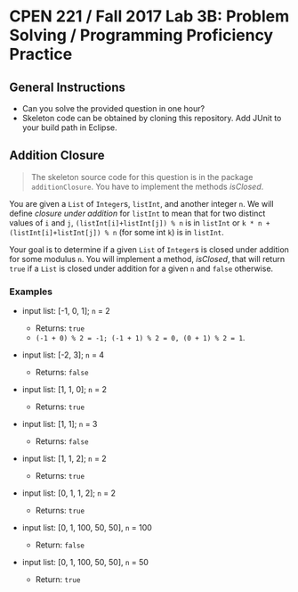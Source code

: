 CPEN 221 / Fall 2017
Lab 3B: Problem Solving / Programming Proficiency Practice
=========

## General Instructions

+ Can you solve the provided question in one hour?
+ Skeleton code can be obtained by cloning this repository. Add JUnit to your build path in Eclipse.

## Addition Closure

> The skeleton source code for this question is in the package `additionClosure`. You have to implement the methods _isClosed_.

You are given a `List` of `Integer`s, `listInt`, and another integer `n`. We will define *closure under addition* for `listInt` to mean that for two distinct values of `i` and `j`, `(listInt[i]+listInt[j]) % n` is in `listInt` or `k * n + (listInt[i]+listInt[j]) % n` (for some int `k`) is in `listInt`.

Your goal is to determine if a given `List` of `Integer`s is closed under addition for some modulus `n`. You will implement a method, _isClosed_, that will return `true` if a `List` is closed under addition for a given `n` and `false` otherwise.

### Examples

+ input list: [-1, 0, 1]; `n` = 2
	+ Returns: `true`
	+ `(-1 + 0) % 2 = -1; (-1 + 1) % 2 = 0, (0 + 1) % 2 = 1`.

+ input list: [-2, 3]; `n` = 4
	+ Returns: `false`

+ input list: [1, 1, 0]; `n` = 2
	+ Returns: `true`

+ input list: [1, 1]; `n` = 3
	+ Returns: `false`

+ input list: [1, 1, 2]; `n` = 2
	+ Returns: `true`

+ input list: [0, 1, 1, 2]; `n` = 2
	+ Returns: `true`

+ input list: [0, 1, 100, 50, 50], `n` = 100
	+ Return: `false`

+ input list: [0, 1, 100, 50, 50], `n` = 50
	+ Return: `true`
